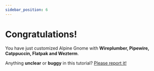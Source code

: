 ```yaml
---
sidebar_position: 6
---
```


# Congratulations!

You have just customized Alpine Gnome with **Wireplumber, Pipewire, Catppuccin, Flatpak and Wezterm**.

Anything **unclear** or **buggy** in this tutorial? [Please report it!](https://github.com/cassiofb-dev/cassio-souza)
